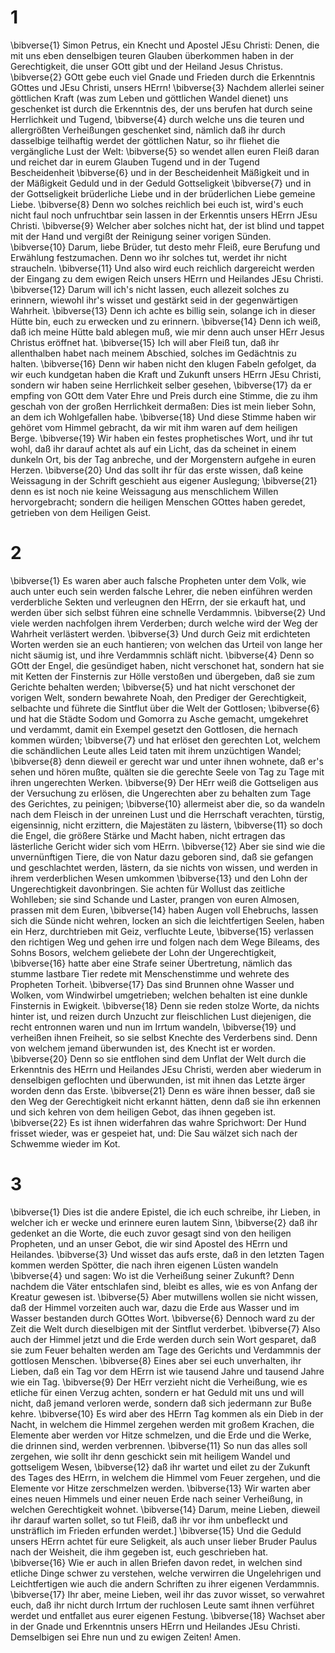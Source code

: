 # 1
\bibverse{1} Simon Petrus, ein Knecht und Apostel JEsu Christi: Denen, die mit uns eben denselbigen teuren Glauben überkommen haben in der Gerechtigkeit, die unser GOtt gibt und der Heiland Jesus Christus. \bibverse{2} GOtt gebe euch viel Gnade und Frieden durch die Erkenntnis GOttes und JEsu Christi, unsers HErrn! \bibverse{3} Nachdem allerlei seiner göttlichen Kraft (was zum Leben und göttlichen Wandel dienet) uns geschenket ist durch die Erkenntnis des, der uns berufen hat durch seine Herrlichkeit und Tugend, \bibverse{4} durch welche uns die teuren und allergrößten Verheißungen geschenket sind, nämlich daß ihr durch dasselbige teilhaftig werdet der göttlichen Natur, so ihr fliehet die vergängliche Lust der Welt: \bibverse{5} so wendet allen euren Fleiß daran und reichet dar in eurem Glauben Tugend und in der Tugend Bescheidenheit \bibverse{6} und in der Bescheidenheit Mäßigkeit und in der Mäßigkeit Geduld und in der Geduld Gottseligkeit \bibverse{7} und in der Gottseligkeit brüderliche Liebe und in der brüderlichen Liebe gemeine Liebe. \bibverse{8} Denn wo solches reichlich bei euch ist, wird's euch nicht faul noch unfruchtbar sein lassen in der Erkenntis unsers HErrn JEsu Christi. \bibverse{9} Welcher aber solches nicht hat, der ist blind und tappet mit der Hand und vergißt der Reinigung seiner vorigen Sünden. \bibverse{10} Darum, liebe Brüder, tut desto mehr Fleiß, eure Berufung und Erwählung festzumachen. Denn wo ihr solches tut, werdet ihr nicht straucheln. \bibverse{11} Und also wird euch reichlich dargereicht werden der Eingang zu dem ewigen Reich unsers HErrn und Heilandes JEsu Christi. \bibverse{12} Darum will ich's nicht lassen, euch allezeit solches zu erinnern, wiewohl ihr's wisset und gestärkt seid in der gegenwärtigen Wahrheit. \bibverse{13} Denn ich achte es billig sein, solange ich in dieser Hütte bin, euch zu erwecken und zu erinnern. \bibverse{14} Denn ich weiß, daß ich meine Hütte bald ablegen muß, wie mir denn auch unser HErr Jesus Christus eröffnet hat. \bibverse{15} Ich will aber Fleiß tun, daß ihr allenthalben habet nach meinem Abschied, solches im Gedächtnis zu halten. \bibverse{16} Denn wir haben nicht den klugen Fabeln gefolget, da wir euch kundgetan haben die Kraft und Zukunft unsers HErrn JEsu Christi, sondern wir haben seine Herrlichkeit selber gesehen, \bibverse{17} da er empfing von GOtt dem Vater Ehre und Preis durch eine Stimme, die zu ihm geschah von der großen Herrlichkeit dermaßen: Dies ist mein lieber Sohn, an dem ich Wohlgefallen habe. \bibverse{18} Und diese Stimme haben wir gehöret vom Himmel gebracht, da wir mit ihm waren auf dem heiligen Berge. \bibverse{19} Wir haben ein festes prophetisches Wort, und ihr tut wohl, daß ihr darauf achtet als auf ein Licht, das da scheinet in einem dunkeln Ort, bis der Tag anbreche, und der Morgenstern aufgehe in euren Herzen. \bibverse{20} Und das sollt ihr für das erste wissen, daß keine Weissagung in der Schrift geschieht aus eigener Auslegung; \bibverse{21} denn es ist noch nie keine Weissagung aus menschlichem Willen hervorgebracht; sondern die heiligen Menschen GOttes haben geredet, getrieben von dem Heiligen Geist.

# 2
\bibverse{1} Es waren aber auch falsche Propheten unter dem Volk, wie auch unter euch sein werden falsche Lehrer, die neben einführen werden verderbliche Sekten und verleugnen den HErrn, der sie erkauft hat, und werden über sich selbst führen eine schnelle Verdammnis. \bibverse{2} Und viele werden nachfolgen ihrem Verderben; durch welche wird der Weg der Wahrheit verlästert werden. \bibverse{3} Und durch Geiz mit erdichteten Worten werden sie an euch hantieren; von welchen das Urteil von lange her nicht säumig ist, und ihre Verdammnis schläft nicht. \bibverse{4} Denn so GOtt der Engel, die gesündiget haben, nicht verschonet hat, sondern hat sie mit Ketten der Finsternis zur Hölle verstoßen und übergeben, daß sie zum Gerichte behalten werden; \bibverse{5} und hat nicht verschonet der vorigen Welt, sondern bewahrete Noah, den Prediger der Gerechtigkeit, selbachte und führete die Sintflut über die Welt der Gottlosen; \bibverse{6} und hat die Städte Sodom und Gomorra zu Asche gemacht, umgekehret und verdammt, damit ein Exempel gesetzt den Gottlosen, die hernach kommen würden; \bibverse{7} und hat erlöset den gerechten Lot, welchem die schändlichen Leute alles Leid taten mit ihrem unzüchtigen Wandel; \bibverse{8} denn dieweil er gerecht war und unter ihnen wohnete, daß er's sehen und hören mußte, quälten sie die gerechte Seele von Tag zu Tage mit ihren ungerechten Werken. \bibverse{9} Der HErr weiß die Gottseligen aus der Versuchung zu erlösen, die Ungerechten aber zu behalten zum Tage des Gerichtes, zu peinigen; \bibverse{10} allermeist aber die, so da wandeln nach dem Fleisch in der unreinen Lust und die Herrschaft verachten, türstig, eigensinnig, nicht erzittern, die Majestäten zu lästern, \bibverse{11} so doch die Engel, die größere Stärke und Macht haben, nicht ertragen das lästerliche Gericht wider sich vom HErrn. \bibverse{12} Aber sie sind wie die unvernünftigen Tiere, die von Natur dazu geboren sind, daß sie gefangen und geschlachtet werden, lästern, da sie nichts von wissen, und werden in ihrem verderblichen Wesen umkommen \bibverse{13} und den Lohn der Ungerechtigkeit davonbringen. Sie achten für Wollust das zeitliche Wohlleben; sie sind Schande und Laster, prangen von euren Almosen, prassen mit dem Euren, \bibverse{14} haben Augen voll Ehebruchs, lassen sich die Sünde nicht wehren, locken an sich die leichtfertigen Seelen, haben ein Herz, durchtrieben mit Geiz, verfluchte Leute, \bibverse{15} verlassen den richtigen Weg und gehen irre und folgen nach dem Wege Bileams, des Sohns Bosors, welchem geliebete der Lohn der Ungerechtigkeit, \bibverse{16} hatte aber eine Strafe seiner Übertretung, nämlich das stumme lastbare Tier redete mit Menschenstimme und wehrete des Propheten Torheit. \bibverse{17} Das sind Brunnen ohne Wasser und Wolken, vom Windwirbel umgetrieben; welchen behalten ist eine dunkle Finsternis in Ewigkeit. \bibverse{18} Denn sie reden stolze Worte, da nichts hinter ist, und reizen durch Unzucht zur fleischlichen Lust diejenigen, die recht entronnen waren und nun im Irrtum wandeln, \bibverse{19} und verheißen ihnen Freiheit, so sie selbst Knechte des Verderbens sind. Denn von welchem jemand überwunden ist, des Knecht ist er worden. \bibverse{20} Denn so sie entflohen sind dem Unflat der Welt durch die Erkenntnis des HErrn und Heilandes JEsu Christi, werden aber wiederum in denselbigen geflochten und überwunden, ist mit ihnen das Letzte ärger worden denn das Erste. \bibverse{21} Denn es wäre ihnen besser, daß sie den Weg der Gerechtigkeit nicht erkannt hätten, denn daß sie ihn erkennen und sich kehren von dem heiligen Gebot, das ihnen gegeben ist. \bibverse{22} Es ist ihnen widerfahren das wahre Sprichwort: Der Hund frisset wieder, was er gespeiet hat, und: Die Sau wälzet sich nach der Schwemme wieder im Kot.

# 3
\bibverse{1} Dies ist die andere Epistel, die ich euch schreibe, ihr Lieben, in welcher ich er wecke und erinnere euren lautem Sinn, \bibverse{2} daß ihr gedenket an die Worte, die euch zuvor gesagt sind von den heiligen Propheten, und an unser Gebot, die wir sind Apostel des HErrn und Heilandes. \bibverse{3} Und wisset das aufs erste, daß in den letzten Tagen kommen werden Spötter, die nach ihren eigenen Lüsten wandeln \bibverse{4} und sagen: Wo ist die Verheißung seiner Zukunft? Denn nachdem die Väter entschlafen sind, bleibt es alles, wie es von Anfang der Kreatur gewesen ist. \bibverse{5} Aber mutwillens wollen sie nicht wissen, daß der Himmel vorzeiten auch war, dazu die Erde aus Wasser und im Wasser bestanden durch GOttes Wort. \bibverse{6} Dennoch ward zu der Zeit die Welt durch dieselbigen mit der Sintflut verderbet. \bibverse{7} Also auch der Himmel jetzt und die Erde werden durch sein Wort gesparet, daß sie zum Feuer behalten werden am Tage des Gerichts und Verdammnis der gottlosen Menschen. \bibverse{8} Eines aber sei euch unverhalten, ihr Lieben, daß ein Tag vor dem HErrn ist wie tausend Jahre und tausend Jahre wie ein Tag. \bibverse{9} Der HErr verzieht nicht die Verheißung, wie es etliche für einen Verzug achten, sondern er hat Geduld mit uns und will nicht, daß jemand verloren werde, sondern daß sich jedermann zur Buße kehre. \bibverse{10} Es wird aber des HErrn Tag kommen als ein Dieb in der Nacht, in welchem die Himmel zergehen werden mit großem Krachen, die Elemente aber werden vor Hitze schmelzen, und die Erde und die Werke, die drinnen sind, werden verbrennen. \bibverse{11} So nun das alles soll zergehen, wie sollt ihr denn geschickt sein mit heiligem Wandel und gottseligem Wesen, \bibverse{12} daß ihr wartet und eilet zu der Zukunft des Tages des HErrn, in welchem die Himmel vom Feuer zergehen, und die Elemente vor Hitze zerschmelzen werden. \bibverse{13} Wir warten aber eines neuen Himmels und einer neuen Erde nach seiner Verheißung, in welchen Gerechtigkeit wohnet. \bibverse{14} Darum, meine Lieben, dieweil ihr darauf warten sollet, so tut Fleiß, daß ihr vor ihm unbefleckt und unsträflich im Frieden erfunden werdet.] \bibverse{15} Und die Geduld unsers HErrn achtet für eure Seligkeit, als auch unser lieber Bruder Paulus nach der Weisheit, die ihm gegeben ist, euch geschrieben hat. \bibverse{16} Wie er auch in allen Briefen davon redet, in welchen sind etliche Dinge schwer zu verstehen, welche verwirren die Ungelehrigen und Leichtfertigen wie auch die andern Schriften zu ihrer eigenen Verdammnis. \bibverse{17} Ihr aber, meine Lieben, weil ihr das zuvor wisset, so verwahret euch, daß ihr nicht durch Irrtum der ruchlosen Leute samt ihnen verführet werdet und entfallet aus eurer eigenen Festung. \bibverse{18} Wachset aber in der Gnade und Erkenntnis unsers HErrn und Heilandes JEsu Christi. Demselbigen sei Ehre nun und zu ewigen Zeiten! Amen.